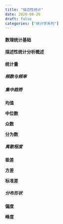```yaml
---
title: "描述性统计"
date: 2020-08-26
draft: false
categories: ["统计学系列"]
---
```


#### 数理统计基础

#### 描述性统计分析概述

#### 统计量

##### 频数与频率

##### 集中趋势

**均值**

**中位数**

**众数**

**分为数**

##### 离散程度

**极差**

**方差**

**标准差**

##### 分布形状

**偏度**

**峰度**